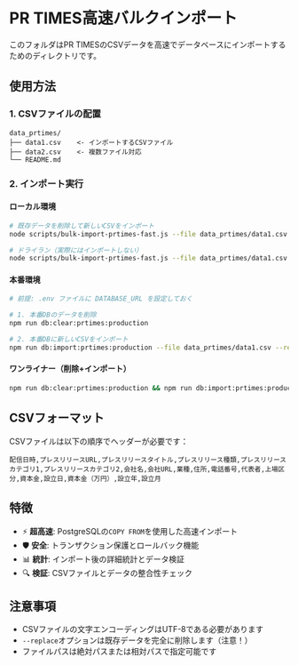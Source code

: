 # PR TIMES高速バルクインポート

このフォルダはPR TIMESのCSVデータを高速でデータベースにインポートするためのディレクトリです。

## 使用方法

### 1. CSVファイルの配置
```
data_prtimes/
├── data1.csv    <- インポートするCSVファイル
├── data2.csv    <- 複数ファイル対応
└── README.md
```

### 2. インポート実行

#### ローカル環境
```bash
# 既存データを削除して新しいCSVをインポート
node scripts/bulk-import-prtimes-fast.js --file data_prtimes/data1.csv --replace

# ドライラン（実際にはインポートしない）
node scripts/bulk-import-prtimes-fast.js --file data_prtimes/data1.csv --dry-run
```

#### 本番環境
```bash
# 前提: .env ファイルに DATABASE_URL を設定しておく

# 1. 本番DBのデータを削除
npm run db:clear:prtimes:production

# 2. 本番DBに新しいCSVをインポート
npm run db:import:prtimes:production --file data_prtimes/data1.csv --replace
```

#### ワンライナー（削除+インポート）
```bash
npm run db:clear:prtimes:production && npm run db:import:prtimes:production --file data_prtimes/data1.csv --replace
```

## CSVフォーマット

CSVファイルは以下の順序でヘッダーが必要です：

```csv
配信日時,プレスリリースURL,プレスリリースタイトル,プレスリリース種類,プレスリリースカテゴリ1,プレスリリースカテゴリ2,会社名,会社URL,業種,住所,電話番号,代表者,上場区分,資本金,設立日,資本金（万円）,設立年,設立月
```

## 特徴

- ⚡ **超高速**: PostgreSQLの`COPY FROM`を使用した高速インポート
- 🛡️ **安全**: トランザクション保護とロールバック機能
- 📊 **統計**: インポート後の詳細統計とデータ検証
- 🔍 **検証**: CSVファイルとデータの整合性チェック

## 注意事項

- CSVファイルの文字エンコーディングはUTF-8である必要があります
- `--replace`オプションは既存データを完全に削除します（注意！）
- ファイルパスは絶対パスまたは相対パスで指定可能です